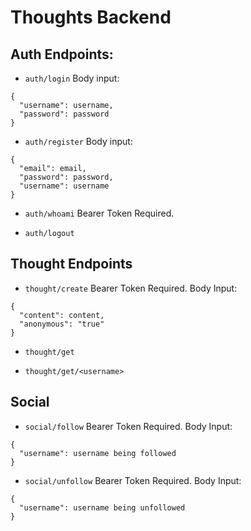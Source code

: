
# Thoughts Backend

## Auth Endpoints:

- `auth/login`
Body input:  
```
{
  "username": username, 
  "password": password
}
```
  
- `auth/register`
Body input: 
```
{
  "email": email, 
  "password": password, 
  "username": username
}
```

- `auth/whoami`
Bearer Token Required.

- `auth/logout`

## Thought Endpoints

- `thought/create`
Bearer Token Required.
Body Input: 
```
{
  "content": content,
  "anonymous": "true"
}
```
- `thought/get`

- `thought/get/<username>`

## Social

- `social/follow`
Bearer Token Required.
Body Input:
```
{
  "username": username being followed
}
```
- `social/unfollow`
Bearer Token Required.
Body Input:
```
{
  "username": username being unfollowed
}
```


